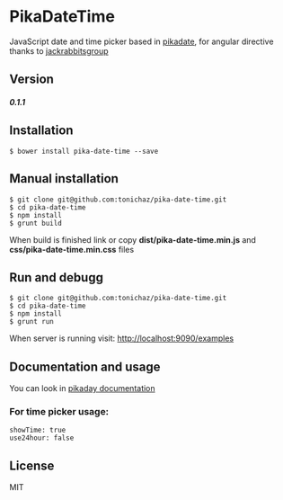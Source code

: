 # PikaDateTime

JavaScript date and time picker based in [pikadate], for angular directive thanks to [jackrabbitsgroup]

## Version
##### 0.1.1

## Installation

```
$ bower install pika-date-time --save
```

## Manual installation
```
$ git clone git@github.com:tonichaz/pika-date-time.git
$ cd pika-date-time
$ npm install
$ grunt build
```
When build is finished link or copy **dist/pika-date-time.min.js** and **css/pika-date-time.min.css** files

## Run and debugg
```
$ git clone git@github.com:tonichaz/pika-date-time.git
$ cd pika-date-time
$ npm install
$ grunt run
```
When server is running visit: [http://localhost:9090/examples]

## Documentation and usage
You can look in [pikaday documentation]

### For time picker usage:
```
showTime: true
use24hour: false
```

## License

MIT

[http://localhost:9090/examples]: http://localhost:9090/examples
[pikadate]: https://github.com/dbushell/Pikaday
[pikaday documentation]: https://github.com/dbushell/Pikaday
[jackrabbitsgroup]: https://github.com/jackrabbitsgroup/angular-datetimepicker
